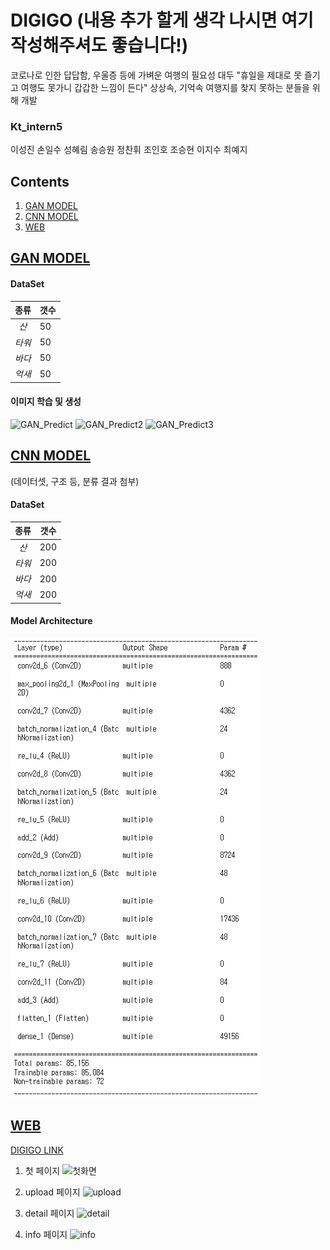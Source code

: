 # DIGIGO (내용 추가 할게 생각 나시면 여기 작성해주셔도 좋습니다!)
 코로나로 인한 답답함, 우울증 등에 가벼운 여행의 필요성 대두  "휴일을 제대로 못 즐기고 여행도 못가니 갑갑한 느낌이 든다"  상상속, 기억속 여행지를 찾지 못하는 분들을 위해 개발
 
### Kt_intern5
이성진 손일수 성혜림 송승원 정찬휘 조인호 조승현 이지수 최예지

## Contents
  1. [GAN MODEL](#GAN-MODEL)
  2. [CNN MODEL](#CNN-MODEL)
  3. [WEB](#WEB)

## [GAN MODEL](https://github.com/LSeongjin/DIGIGO/blob/main/GAN_Model/GAN_DIGIGO_KT_mountain.ipynb)

  #### DataSet  
  |종류|갯수|
  |:---:|---|
  |*산*|50|
  |*타워*|50|
  |*바다*|50|
  |*억새*|50| 
  
  #### 이미지 학습 및 생성

  ![GAN_Predict](https://user-images.githubusercontent.com/68309988/147800063-2b9ccd20-6938-412b-9e26-bd5e303cb385.png)
  ![GAN_Predict2](https://user-images.githubusercontent.com/68309988/147800082-32a5a3c3-4071-437b-95ef-faddfabac8d1.png)
  ![GAN_Predict3](https://user-images.githubusercontent.com/68309988/147800097-1104cd72-d155-41c1-8e0e-600d3e560f96.png)

## [CNN MODEL](https://github.com/LSeongjin/DIGIGO/blob/main/CNN_Model/model.ipynb)
  (데이터셋, 구조 등, 분류 결과 첨부)
  
  #### DataSet
  |종류|갯수|
  |:---:|---|
  |*산*|200|
  |*타워*|200|
  |*바다*|200|
  |*억새*|200|
  
  #### Model Architecture
  ![CNN_Model](https://github.com/LSeongjin/DIGIGO/blob/main/CNN_Model/CNN_model_architecture.png)
  
## [WEB](https://github.com/LSeongjin/DIGIGO/tree/main/WEB/Digigoo)
  
  [DIGIGO LINK](http://ec2-15-164-97-115.ap-northeast-2.compute.amazonaws.com/)
  
  1. 첫 페이지
  ![첫화면](https://user-images.githubusercontent.com/52199642/147894461-3fd62bd2-a8bf-423b-b1bf-9076e197075f.PNG)
  
  2. upload 페이지
  ![upload](https://user-images.githubusercontent.com/52199642/147894525-84aeabe7-af66-410b-8bee-a5fe842698c5.PNG)
  
  3. detail 페이지
  ![detail](https://user-images.githubusercontent.com/52199642/147894534-f734bb85-c8af-4ace-8f4d-9926931c721d.png)
  
  4. info 페이지
  ![info](https://user-images.githubusercontent.com/52199642/147894595-7e2f7ad2-79fc-49df-8377-64d413f20705.PNG)
